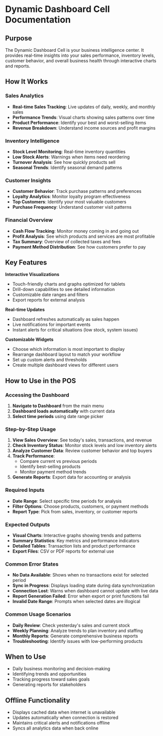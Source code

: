 # Dynamic Dashboard Cell Documentation

## Purpose
The Dynamic Dashboard Cell is your business intelligence center. It provides real-time insights into your sales performance, inventory levels, customer behavior, and overall business health through interactive charts and reports.

## How It Works

### Sales Analytics
- **Real-time Sales Tracking**: Live updates of daily, weekly, and monthly sales
- **Performance Trends**: Visual charts showing sales patterns over time
- **Product Performance**: Identify your best and worst-selling items
- **Revenue Breakdown**: Understand income sources and profit margins

### Inventory Intelligence
- **Stock Level Monitoring**: Real-time inventory quantities
- **Low Stock Alerts**: Warnings when items need reordering
- **Turnover Analysis**: See how quickly products sell
- **Seasonal Trends**: Identify seasonal demand patterns

### Customer Insights
- **Customer Behavior**: Track purchase patterns and preferences
- **Loyalty Analytics**: Monitor loyalty program effectiveness
- **Top Customers**: Identify your most valuable customers
- **Purchase Frequency**: Understand customer visit patterns

### Financial Overview
- **Cash Flow Tracking**: Monitor money coming in and going out
- **Profit Analysis**: See which products and services are most profitable
- **Tax Summary**: Overview of collected taxes and fees
- **Payment Method Distribution**: See how customers prefer to pay

## Key Features

**Interactive Visualizations**
- Touch-friendly charts and graphs optimized for tablets
- Drill-down capabilities to see detailed information
- Customizable date ranges and filters
- Export reports for external analysis

**Real-time Updates**
- Dashboard refreshes automatically as sales happen
- Live notifications for important events
- Instant alerts for critical situations (low stock, system issues)

**Customizable Widgets**
- Choose which information is most important to display
- Rearrange dashboard layout to match your workflow
- Set up custom alerts and thresholds
- Create multiple dashboard views for different users

## How to Use in the POS

### Accessing the Dashboard
1. **Navigate to Dashboard** from the main menu
2. **Dashboard loads automatically** with current data
3. **Select time periods** using date range picker

### Step-by-Step Usage
1. **View Sales Overview**: See today's sales, transactions, and revenue
2. **Check Inventory Status**: Monitor stock levels and low inventory alerts
3. **Analyze Customer Data**: Review customer behavior and top buyers
4. **Track Performance**:
   - Compare current vs previous periods
   - Identify best-selling products
   - Monitor payment method trends
5. **Generate Reports**: Export data for accounting or analysis

### Required Inputs
- **Date Range**: Select specific time periods for analysis
- **Filter Options**: Choose products, customers, or payment methods
- **Report Type**: Pick from sales, inventory, or customer reports

### Expected Outputs
- **Visual Charts**: Interactive graphs showing trends and patterns
- **Summary Statistics**: Key metrics and performance indicators
- **Detailed Tables**: Transaction lists and product performance
- **Export Files**: CSV or PDF reports for external use

### Common Error States
- **No Data Available**: Shows when no transactions exist for selected period
- **Sync in Progress**: Displays loading state during data synchronization
- **Connection Lost**: Warns when dashboard cannot update with live data
- **Report Generation Failed**: Error when export or print functions fail
- **Invalid Date Range**: Prompts when selected dates are illogical

### Common Usage Scenarios
- **Daily Review**: Check yesterday's sales and current stock
- **Weekly Planning**: Analyze trends to plan inventory and staffing
- **Monthly Reports**: Generate comprehensive business reports
- **Troubleshooting**: Identify issues with low-performing products

## When to Use
- Daily business monitoring and decision-making
- Identifying trends and opportunities
- Tracking progress toward sales goals
- Generating reports for stakeholders

## Offline Functionality
- Displays cached data when internet is unavailable
- Updates automatically when connection is restored
- Maintains critical alerts and notifications offline
- Syncs all analytics data when back online